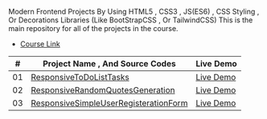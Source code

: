Modern Frontend Projects By Using HTML5 , CSS3 , JS(ES6) , CSS Styling , Or Decorations Libraries (Like BootStrapCSS , Or TailwindCSS) 
This is the main repository for all of the projects in the course.

- [Course Link](https://github.com/MahmoudKhalidShabaanOmar2/ModernFrontEndProjects)

| #   | Project Name  , And Source Codes                        | Live Demo   |
|-----|---------------------------------------------------------|-------------|
| 01  | [ResponsiveToDoListTasks](https://github.com/MahmoudKhalidShabaanOmar2/ModernFrontEndProjects/tree/main/ResponsiveToDoList)           | [Live Demo](https://mahmoudkhalidshabaanomar2.github.io/ModernFrontEndProjects/ResponsiveToDoList/) |
| 02 | [ResponsiveRandomQuotesGeneration](https://github.com/MahmoudKhalidShabaanOmar2/ModernFrontEndProjects/tree/main/ResponsiveQuotesGeneration) | [Live Demo](https://mahmoudkhalidshabaanomar2.github.io/ModernFrontEndProjects/ResponsiveQuotesGeneration/) |
| 03 | [ResponsiveSimpleUserRegisterationForm](https://github.com/MahmoudKhalidShabaanOmar2/ModernFrontEndProjects/tree/main/ResponsiveSimpleUserRegisterationForm) | [Live Demo](https://mahmoudkhalidshabaanomar2.github.io/ModernFrontEndProjects/ResponsiveSimpleUserRegisterationForm/) |

